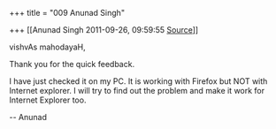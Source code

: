 +++
title = "009 Anunad Singh"

+++
[[Anunad Singh	2011-09-26, 09:59:55 [Source](https://groups.google.com/g/samskrita/c/HnH0157MGVE)]]



vishvAs mahodayaH,  
  
Thank you for the quick feedback.  
  
I have just checked it on my PC. It is working with Firefox but NOT with Internet explorer. I will try to find out the problem and make it work for Internet Explorer too.  
  
-- Anunad  

